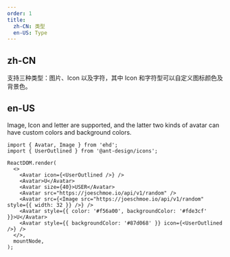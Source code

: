 ```yaml
---
order: 1
title:
  zh-CN: 类型
  en-US: Type
---
```


## zh-CN

支持三种类型：图片、Icon 以及字符，其中 Icon 和字符型可以自定义图标颜色及背景色。

## en-US

Image, Icon and letter are supported, and the latter two kinds of avatar can have custom colors and background colors.

```tsx
import { Avatar, Image } from 'ehd';
import { UserOutlined } from '@ant-design/icons';

ReactDOM.render(
  <>
    <Avatar icon={<UserOutlined />} />
    <Avatar>U</Avatar>
    <Avatar size={40}>USER</Avatar>
    <Avatar src="https://joeschmoe.io/api/v1/random" />
    <Avatar src={<Image src="https://joeschmoe.io/api/v1/random" style={{ width: 32 }} />} />
    <Avatar style={{ color: '#f56a00', backgroundColor: '#fde3cf' }}>U</Avatar>
    <Avatar style={{ backgroundColor: '#87d068' }} icon={<UserOutlined />} />
  </>,
  mountNode,
);
```

<style>
#components-avatar-demo-type .ant-avatar {
  margin-top: 16px;
  margin-right: 16px;
}
.ant-row-rtl #components-avatar-demo-type .ant-avatar {
  margin-right: 0;
  margin-left: 16px;
}
</style>
